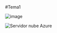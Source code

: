 #Tema1

![image](https://www.dropbox.com/s/v6kp6shilid64qv/Ejercicio4.png?dl=0)

![Servidor nube Azure](https://www.dropbox.com/s/i50tpdgtig2470h/ServerAzure.PNG?dl=1)
